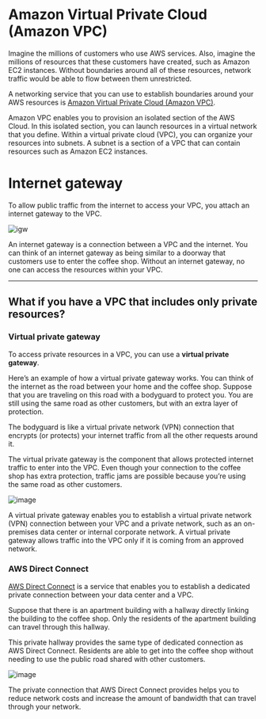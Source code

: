 # Amazon Virtual Private Cloud (Amazon VPC)

Imagine the millions of customers who use AWS services. Also, imagine the millions of resources that these customers have created, such as Amazon EC2 instances. Without boundaries around all of these resources, network traffic would be able to flow between them unrestricted.

A networking service that you can use to establish boundaries around your AWS resources is [Amazon Virtual Private Cloud (Amazon VPC)](https://aws.amazon.com/vpc/).

Amazon VPC enables you to provision an isolated section of the AWS Cloud. In this isolated section, you can launch resources in a virtual network that you define. Within a virtual private cloud (VPC), you can organize your resources into subnets. A subnet is a section of a VPC that can contain resources such as Amazon EC2 instances.

# Internet gateway

To allow public traffic from the internet to access your VPC, you attach an internet gateway to the VPC.

![igw](https://user-images.githubusercontent.com/42696800/158952953-e315befb-83b3-4ac2-86a9-7279a3779db9.png)

An internet gateway is a connection between a VPC and the internet. You can think of an internet gateway as being similar to a doorway that customers use to enter the coffee shop. Without an internet gateway, no one can access the resources within your VPC.

----------

## What if you have a VPC that includes only private resources?

### Virtual private gateway

To access private resources in a VPC, you can use a **virtual private gateway**.

Here’s an example of how a virtual private gateway works. You can think of the internet as the road between your home and the coffee shop. Suppose that you are traveling on this road with a bodyguard to protect you. You are still using the same road as other customers, but with an extra layer of protection.

The bodyguard is like a virtual private network (VPN) connection that encrypts (or protects) your internet traffic from all the other requests around it.

The virtual private gateway is the component that allows protected internet traffic to enter into the VPC. Even though your connection to the coffee shop has extra protection, traffic jams are possible because you’re using the same road as other customers.

![image](https://user-images.githubusercontent.com/42696800/158953094-97dcf82e-e329-4942-859a-3e732d32d254.png)

A virtual private gateway enables you to establish a virtual private network (VPN) connection between your VPC and a private network, such as an on-premises data center or internal corporate network. A virtual private gateway allows traffic into the VPC only if it is coming from an approved network.

### AWS Direct Connect

[AWS Direct Connect](https://aws.amazon.com/directconnect/) is a service that enables you to establish a dedicated private connection between your data center and a VPC.  

Suppose that there is an apartment building with a hallway directly linking the building to the coffee shop. Only the residents of the apartment building can travel through this hallway.

This private hallway provides the same type of dedicated connection as AWS Direct Connect. Residents are able to get into the coffee shop without needing to use the public road shared with other customers.

![image](https://user-images.githubusercontent.com/42696800/158953235-4b483e58-8c41-4712-bf58-1794a590c8ac.png)

The private connection that AWS Direct Connect provides helps you to reduce network costs and increase the amount of bandwidth that can travel through your network.
